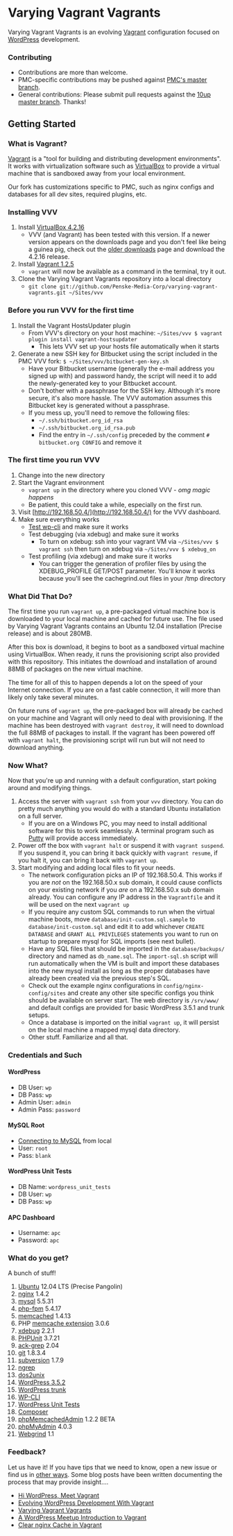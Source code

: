 # Varying Vagrant Vagrants

Varying Vagrant Vagrants is an evolving [Vagrant](http://vagrantup.com) configuration focused on [WordPress](http://wordpress.org) development.

### Contributing

* Contributions are more than welcome.
* PMC-specific contributions may be pushed against [PMC's master branch](https://github.com/Penske-Media-Corp/varying-vagrant-vagrants/).
* General contributions: Please submit pull requests against the [10up master branch](https://github.com/10up/varying-vagrant-vagrants/). Thanks!

## Getting Started

### What is Vagrant?

[Vagrant](http://vagrantup.com) is a "tool for building and distributing development environments". It works with virtualization software such as [VirtualBox](http://virtualbox.org) to provide a virtual machine that is sandboxed away from your local environment.

Our fork has customizations specific to PMC, such as nginx configs and databases for all dev sites, required plugins, etc.

### Installing VVV
1. Install [VirtualBox 4.2.16](https://www.virtualbox.org/wiki/Downloads)
    * VVV (and Vagrant) has been tested with this version. If a newer version appears on the downloads page and you don't feel like being a guinea pig, check out the [older downloads](https://www.virtualbox.org/wiki/Download_Old_Builds_4_2) page and download the 4.2.16 release.
1. Install [Vagrant 1.2.5](http://downloads.vagrantup.com/tags/v1.2.5)
    * `vagrant` will now be available as a command in the terminal, try it out.
1. Clone the Varying Vagrant Vagrants repository into a local directory
    * `git clone git://github.com/Penske-Media-Corp/varying-vagrant-vagrants.git ~/Sites/vvv`

### Before you run VVV for the first time
1. Install the Vagrant HostsUpdater plugin
	* From VVV's directory on your host machine: `~/Sites/vvv $ vagrant plugin install vagrant-hostsupdater`
		* This lets VVV set up your hosts file automatically when it starts
1. Generate a new SSH key for Bitbucket using the script included in the PMC VVV fork: `$ ~/Sites/vvv/bitbucket-gen-key.sh`
	* Have your Bitbucket username (generally the e-mail address you signed up with) and password handy, the script will need it to add the newly-generated key to your Bitbucket account.
	* Don't bother with a passphrase for the SSH key. Although it's more secure, it's also more hassle.  The VVV automation assumes this Bitbucket key is generated without a passphrase.
	* If you mess up, you'll need to remove the following files:
		* `~/.ssh/bitbucket.org_id_rsa`
		* `~/.ssh/bitbucket.org_id_rsa.pub`
		* Find the entry in `~/.ssh/config` preceded by the comment `# bitbucket.org CONFIG` and remove it


### The first time you run VVV
1. Change into the new directory
1. Start the Vagrant environment
    * `vagrant up` in the directory where you cloned VVV - *omg magic happens*
    * Be patient, this could take a while, especially on the first run.
1. Visit [http://192.168.50.4/](http://192.168.50.4/) for the VVV dashboard.
1. Make sure everything works
	* [Test wp-cli](http://wp-cli.org/#usage) and make sure it works
	* Test debugging (via xdebug) and make sure it works
		* To turn on xdebug: ssh into your vagrant VM via `~/Sites/vvv $ vagrant ssh` then turn on xdebug via `~/Sites/vvv $ xdebug_on`
	* Test profiling (via xdebug) and make sure it works
		* You can trigger the generation of profiler files by using the XDEBUG_PROFILE GET/POST parameter.  You'll know it works because you'll see the cachegrind.out files in your /tmp directory

### What Did That Do?

The first time you run `vagrant up`, a pre-packaged virtual machine box is downloaded to your local machine and cached for future use. The file used by Varying Vagrant Vagrants contains an Ubuntu 12.04 installation (Precise release) and is about 280MB.

After this box is download, it begins to boot as a sandboxed virtual machine using VirtualBox. When ready, it runs the provisioning script also provided with this repository. This initiates the download and installation of around 88MB of packages on the new virtual machine.

The time for all of this to happen depends a lot on the speed of your Internet connection. If you are on a fast cable connection, it will more than likely only take several minutes.

On future runs of `vagrant up`, the pre-packaged box will already be cached on your machine and Vagrant will only need to deal with provisioning. If the machine has been destroyed with `vagrant destroy`, it will need to download the full 88MB of packages to install. If the vagrant has been powered off with `vagrant halt`, the provisioning script will run but will not need to download anything.

### Now What?

Now that you're up and running with a default configuration, start poking around and modifying things.

1. Access the server with `vagrant ssh` from your `vvv` directory. You can do pretty much anything you would do with a standard Ubuntu installation on a full server.
    * If you are on a Windows PC, you may need to install additional software for this to work seamlessly. A terminal program such as [Putty](www.chiark.greenend.org.uk/~sgtatham/putty/download.html) will provide access immediately.
1. Power off the box with `vagrant halt` or suspend it with `vagrant suspend`. If you suspend it, you can bring it back quickly with `vagrant resume`, if you halt it, you can bring it back with `vagrant up`.
1. Start modifying and adding local files to fit your needs.
    * The network configuration picks an IP of 192.168.50.4. This works if you are *not* on the 192.168.50.x sub domain, it could cause conflicts on your existing network if you *are* on a 192.168.50.x sub domain already. You can configure any IP address in the `Vagrantfile` and it will be used on the next `vagrant up`
    * If you require any custom SQL commands to run when the virtual machine boots, move `database/init-custom.sql.sample` to `database/init-custom.sql` and edit it to add whichever `CREATE DATABASE` and `GRANT ALL PRIVILEGES` statements you want to run on startup to prepare mysql for SQL imports (see next bullet).
    * Have any SQL files that should be imported in the `database/backups/` directory and named as `db_name.sql`. The `import-sql.sh` script will run automatically when the VM is built and import these databases into the new mysql install as long as the proper databases have already been created via the previous step's SQL.
    * Check out the example nginx configurations in `config/nginx-config/sites` and create any other site specific configs you think should be available on server start. The web directory is `/srv/www/` and default configs are provided for basic WordPress 3.5.1 and trunk setups.
    * Once a database is imported on the initial `vagrant up`, it will persist on the local machine a mapped mysql data directory.
    * Other stuff. Familiarize and all that.

### Credentials and Such

#### WordPress
* DB User: `wp`
* DB Pass: `wp`
* Admin User: `admin`
* Admin Pass: `password`

#### MySQL Root
* [Connecting to MySQL](https://github.com/10up/varying-vagrant-vagrants/wiki/Connecting-to-MySQL) from local
* User: `root`
* Pass: `blank`

#### WordPress Unit Tests
* DB Name: `wordpress_unit_tests`
* DB User: `wp`
* DB Pass: `wp`

#### APC Dashboard
* Username: `apc`
* Password: `apc`

### What do you get?

A bunch of stuff!

1. [Ubuntu](http://ubuntu.com) 12.04 LTS (Precise Pangolin)
1. [nginx](http://nginx.org) 1.4.2
1. [mysql](http://mysql.com) 5.5.31
1. [php-fpm](http://php-fpm.org) 5.4.17
1. [memcached](http://memcached.org/) 1.4.13
1. PHP [memcache extension](http://pecl.php.net/package/memcache/3.0.6) 3.0.6
1. [xdebug](http://xdebug.org/) 2.2.1
1. [PHPUnit](http://pear.phpunit.de/) 3.7.21
1. [ack-grep](http://beyondgrep.com/) 2.04
1. [git](http://git-scm.com) 1.8.3.4
1. [subversion](http://subversion.apache.org/) 1.7.9
1. [ngrep](http://ngrep.sourceforge.net/usage.html)
1. [dos2unix](http://dos2unix.sourceforge.net/)
1. [WordPress 3.5.2](http://wordpress.org)
1. [WordPress trunk](http://core.svn.wordpress.org/trunk)
1. [WP-CLI](http://wp-cli.org)
1. [WordPress Unit Tests](http://make.wordpress.org/core/handbook/automated-testing/)
1. [Composer](https://github.com/composer/composer)
1. [phpMemcachedAdmin](https://code.google.com/p/phpmemcacheadmin/) 1.2.2 BETA
1. [phpMyAdmin](http://www.phpmyadmin.net) 4.0.3
1. [Webgrind](https://github.com/jokkedk/webgrind) 1.1

### Feedback?

Let us have it! If you have tips that we need to know, open a new issue or find us in [other ways](http://10up.com). Some blog posts have been written documenting the process that may provide insight....

* [Hi WordPress, Meet Vagrant](http://jeremyfelt.com/code/2013/04/08/hi-wordpress-meet-vagrant/)
* [Evolving WordPress Development With Vagrant](http://jeremyfelt.com/code/2013/03/17/evolving-wordpress-development-with-vagrant/)
* [Varying Vagrant Vagrants](http://jeremyfelt.com/code/2012/12/11/varying-vagrant-vagrants/)
* [A WordPress Meetup Introduction to Vagrant](http://jeremyfelt.com/code/2013/02/04/an-wordpress-meetup-introduction-to-vagrant-what-youll-need/)
* [Clear nginx Cache in Vagrant](http://jeremyfelt.com/code/2013/01/08/clear-nginx-cache-in-vagrant/)
